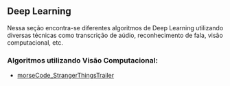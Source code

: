 ## Deep Learning

Nessa seção encontra-se diferentes algoritmos de Deep Learning utilizando diversas técnicas como transcrição de aúdio, reconhecimento de fala, visão computacional, etc.

### Algoritmos utilizando Visão Computacional:

- [morseCode_StrangerThingsTrailer](https://github.com/juniorverli/machinelearning/tree/main/morseCode_StrangerThings)
